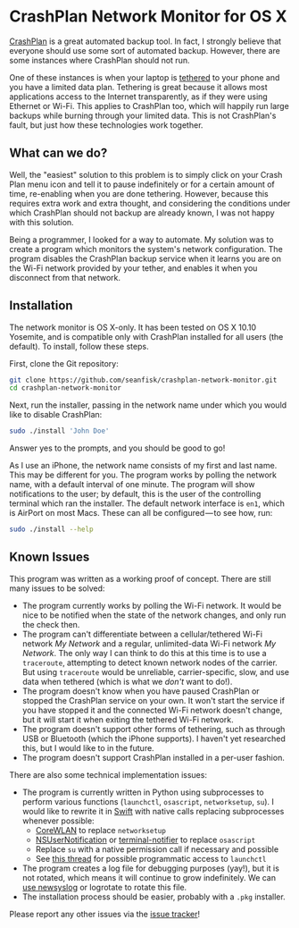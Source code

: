 <!-- -*- coding: utf-8; -*- -->

CrashPlan Network Monitor for OS X
==================================

[CrashPlan][] is a great automated backup tool. In fact, I strongly believe that everyone should use some sort of automated backup. However, there are some instances where CrashPlan should not run.

One of these instances is when your laptop is [tethered][] to your phone and you have a limited data plan. Tethering is great because it allows most applications access to the Internet transparently, as if they were using Ethernet or Wi-Fi. This applies to CrashPlan too, which will happily run large backups while burning through your limited data. This is not CrashPlan's fault, but just how these technologies work together.

[CrashPlan]: https://www.code42.com/crashplan/
[tethered]: https://en.wikipedia.org/wiki/Tethering

What can we do?
---------------

Well, the "easiest" solution to this problem is to simply click on your Crash Plan menu icon and tell it to pause indefinitely or for a certain amount of time, re-enabling when you are done tethering. However, because this requires extra work and extra thought, and considering the conditions under which CrashPlan should not backup are already known, I was not happy with this solution.

Being a programmer, I looked for a way to automate. My solution was to create a program which monitors the system's network configuration. The program disables the CrashPlan backup service when it learns you are on the Wi-Fi network provided by your tether, and enables it when you disconnect from that network.

Installation
------------

The network monitor is OS X-only. It has been tested on OS X 10.10 Yosemite, and is compatible only with CrashPlan installed for all users (the default). To install, follow these steps.

First, clone the Git repository:

```bash
git clone https://github.com/seanfisk/crashplan-network-monitor.git
cd crashplan-network-monitor
```

Next, run the installer, passing in the network name under which you would like to disable CrashPlan:

```bash
sudo ./install 'John Doe'
```

Answer yes to the prompts, and you should be good to go!

As I use an iPhone, the network name consists of my first and last name. This may be different for you. The program works by polling the network name, with a default interval of one minute. The program will show notifications to the user; by default, this is the user of the controlling terminal which ran the installer. The default network interface is `en1`, which is AirPort on most Macs. These can all be configured — to see how, run:

```bash
sudo ./install --help
```

Known Issues
------------

This program was written as a working proof of concept. There are still many issues to be solved:

- The program currently works by polling the Wi-Fi network. It would be nice to be notified when the state of the network changes, and only run the check then.
- The program can't differentiate between a cellular/tethered Wi-Fi network *My Network* and a regular, unlimited-data Wi-Fi network *My Network*. The only way I can think to do this at this time is to use a `traceroute`, attempting to detect known network nodes of the carrier. But using `traceroute` would be unreliable, carrier-specific, slow, and use data when tethered (which is what we *don't* want to do!).
- The program doesn't know when you have paused CrashPlan or stopped the CrashPlan service on your own. It won't start the service if you have stopped it and the connected Wi-Fi network doesn't change, but it will start it when exiting the tethered Wi-Fi network.
- The program doesn't support other forms of tethering, such as through USB or Bluetooth (which the iPhone supports). I haven't yet researched this, but I would like to in the future.
- The program doesn't support CrashPlan installed in a per-user fashion.

There are also some technical implementation issues:

- The program is currently written in Python using subprocesses to perform various functions (`launchctl`, `osascript`, `networksetup`, `su`). I would like to rewrite it in [Swift][] with native calls replacing subprocesses whenever possible:
    - [CoreWLAN][] to replace `networksetup`
    - [NSUserNotification][] or [terminal-notifier][] to replace `osascript`
    - Replace `su` with a native permission call if necessary and possible
    - See [this thread](http://mac-os-forge.2317878.n4.nabble.com/Programmatic-interface-to-launchctl-and-some-other-questions-OS-X-10-5-td189494.html) for possible programmatic access to `launchctl`
- The program creates a log file for debugging purposes (yay!), but it is not rotated, which means it will continue to grow indefinitely. We can [use newsyslog](http://serverfault.com/questions/352942/equivalent-of-logrotate-on-osx) or logrotate to rotate this file.
- The installation process should be easier, probably with a `.pkg` installer.

Please report any other issues via the [issue tracker][]!

[Swift]: http://www.apple.com/swift/
[CoreWLAN]: https://developer.apple.com/library/mac/documentation/CoreWLAN/Reference/CWInterface_reference/index.html#//apple_ref/occ/instp/CWInterface/ssid
[NSUserNotification]: https://developer.apple.com/library/mac/documentation/Foundation/Reference/NSUserNotification_Class/index.html
[terminal-notifier]: https://github.com/julienXX/terminal-notifier
[issue tracker]: https://github.com/seanfisk/crashplan-network-monitor/issues
